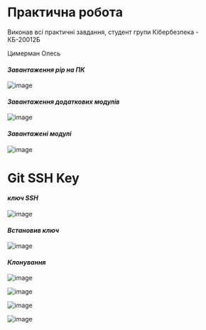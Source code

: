 # Практична робота
Виконав всі практичні завдання, студент групи Кібербезпека - КБ-20012Б

Цимерман Олесь




#### _Завантаження pip на ПК_
![image](https://user-images.githubusercontent.com/86786170/124709773-8f2ebc00-df04-11eb-8465-44a82b5296ec.png)

#### _Завантаження додаткових модулів_
![image](https://user-images.githubusercontent.com/86786170/124709871-ae2d4e00-df04-11eb-8be2-123f89e7bfdf.png)

#### _Завантажені модулі_
![image](https://user-images.githubusercontent.com/86786170/124709909-ba191000-df04-11eb-8d35-4b97d603b208.png)

# Git SSH Key

#### _ключ SSH_
![image](https://user-images.githubusercontent.com/86786170/124709939-c3a27800-df04-11eb-92b9-ae2fb455efac.png)

#### _Встановив ключ_
![image](https://user-images.githubusercontent.com/86786170/124709971-cc934980-df04-11eb-9256-03f1846db9ea.png)

#### _Клонування_
![image](https://user-images.githubusercontent.com/86786170/124711069-47a92f80-df06-11eb-8f21-63ec9a6f9fbf.png)

![image](https://user-images.githubusercontent.com/86786170/124711292-922aac00-df06-11eb-8a41-46e7885e8162.png)

![image](https://user-images.githubusercontent.com/86786170/124713242-f9496000-df08-11eb-9984-23557447aefa.png)

![image](https://user-images.githubusercontent.com/86786170/124713295-09613f80-df09-11eb-98b4-ab2ca6e0da8c.png)



